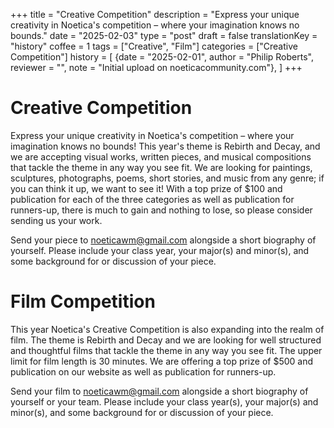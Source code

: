 +++
title = "Creative Competition"
description = "Express your unique creativity in Noetica's competition – where your imagination knows no bounds."
date = "2025-02-03"
type = "post"
draft = false
translationKey = "history"
coffee = 1
tags = ["Creative", "Film"]
categories = ["Creative Competition"]
history = [
  {date = "2025-02-01", author = "Philip Roberts", reviewer = "", note = "Initial upload on noeticacommunity.com"},
]
+++

# Creative Competition

Express your unique creativity in Noetica's competition – where your imagination knows no bounds! This year's theme is Rebirth and Decay, and we are accepting visual works, written pieces, and musical compositions that tackle the theme in any way you see fit. We are looking for paintings, sculptures, photographs, poems, short stories, and music from any genre; if you can think it up, we want to see it! With a top prize of $100 and publication for each of the three categories as well as publication for runners-up, there is much to gain and nothing to lose, so please consider sending us your work.

Send your piece to [noeticawm@gmail.com](mailto:noeticawm@gmail.com) alongside a short biography of yourself. Please include your class year, your major(s) and minor(s), and some background for or discussion of your piece.

# Film Competition

This year Noetica's Creative Competition is also expanding into the realm of film. The theme is Rebirth and Decay and we are looking for well structured and thoughtful films that tackle the theme in any way you see fit. The upper limit for film length is 30 minutes. We are offering a top prize of $500 and publication on our website as well as publication for runners-up.

Send your film to [noeticawm@gmail.com](mailto:noeticawm@gmail.com) alongside a short biography of yourself or your team. Please include your class year(s), your major(s) and minor(s), and some background for or discussion of your piece.